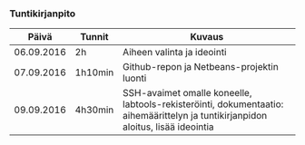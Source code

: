 ### Tuntikirjanpito
Päivä | Tunnit | Kuvaus
--------------- | ----- | ------
06.09.2016 | 2h | Aiheen valinta ja ideointi
07.09.2016 | 1h10min | Github-repon ja Netbeans-projektin luonti
09.09.2016 | 4h30min | SSH-avaimet omalle koneelle, labtools-rekisteröinti, dokumentaatio: aihemäärittelyn ja tuntikirjanpidon aloitus, lisää ideointia
